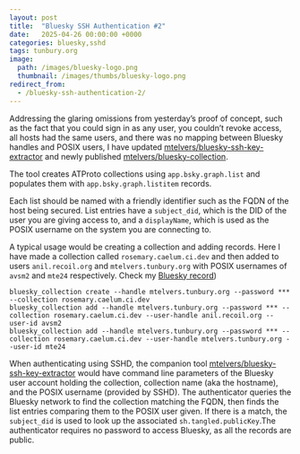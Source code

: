 ```yaml
---
layout: post
title:  "Bluesky SSH Authentication #2"
date:   2025-04-26 00:00:00 +0000
categories: bluesky,sshd
tags: tunbury.org
image:
  path: /images/bluesky-logo.png
  thumbnail: /images/thumbs/bluesky-logo.png
redirect_from:
  - /bluesky-ssh-authentication-2/
---
```


Addressing the glaring omissions from yesterday’s proof of concept, such as the fact that you could sign in as any user, you couldn’t revoke access, all hosts had the same users, and there was no mapping between Bluesky handles and POSIX users, I have updated [mtelvers/bluesky-ssh-key-extractor](https://github.com/mtelvers/bluesky-ssh-key-extractor) and newly published [mtelvers/bluesky-collection](https://github.com/mtelvers/bluesky-collection.git). 

The tool creates ATProto collections using `app.bsky.graph.list` and populates them with `app.bsky.graph.listitem` records.

Each list should be named with a friendly identifier such as the FQDN of the host being secured. List entries have a `subject_did`, which is the DID of the user you are giving access to, and a `displayName`, which is used as the POSIX username on the system you are connecting to.

A typical usage would be creating a collection and adding records. Here I have made a collection called `rosemary.caelum.ci.dev` and then added to users `anil.recoil.org` and `mtelvers.tunbury.org` with POSIX usernames of `avsm2` and `mte24` respectively. Check my [Bluesky record](https://www.atproto-browser.dev/at/did:plc:476rmswt6ji7uoxyiwjna3ti))

```
bluesky_collection create --handle mtelvers.tunbury.org --password *** --collection rosemary.caelum.ci.dev
bluesky_collection add --handle mtelvers.tunbury.org --password *** --collection rosemary.caelum.ci.dev --user-handle anil.recoil.org --user-id avsm2
bluesky_collection add --handle mtelvers.tunbury.org --password *** --collection rosemary.caelum.ci.dev --user-handle mtelvers.tunbury.org --user-id mte24
```

When authenticating using SSHD, the companion tool [mtelvers/bluesky-ssh-key-extractor](https://github.com/mtelvers/bluesky-ssh-key-extractor) would have command line parameters of the Bluesky user account holding the collection, collection name (aka the hostname), and the POSIX username (provided by SSHD). The authenticator queries the Bluesky network to find the collection matching the FQDN, then finds the list entries comparing them to the POSIX user given. If there is a match, the `subject_did` is used to look up the associated `sh.tangled.publicKey`.The authenticator requires no password to access Bluesky, as all the records are public.
